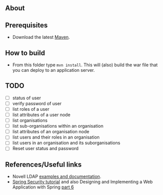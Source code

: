 ## About

## Prerequisites
- Download the latest [Maven](http://maven.apache.org/download.cgi "Maven's download page").

## How to build

- From this folder type ```mvn install```. This will (also) build the war file that you can deploy to an application server.

## TODO
- [ ] status of user
- [ ] verify password of user
- [ ] list roles of a user
- [ ] list attributes of a user node
- [ ] list organisations
- [ ] list sub-organisations within an organisation
- [ ] list attributes of an organisation node
- [ ] list users and their roles in an organisation
- [ ] list users in an organisation and its suborganisations
- [ ] Reset user status and password

## References/Useful links

- Novell LDAP [examples and documentation](http://www.novell.com/documentation/developer/samplecode/jldap_sample/ "Novell LDAP documentation").
- [Spring Security tutorial](http://spring.io/blog/2013/07/03/spring-security-java-config-preview-web-security/ "Spring Security tutorial") and also Designing and Implementing a Web Application with Spring [part 6](http://spring.io/guides/tutorials/web/6/ "Spring tutorial part 6")
